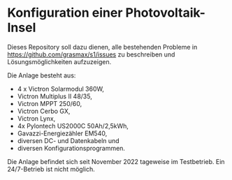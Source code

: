 # Konfiguration einer Photovoltaik-Insel
Dieses Repository soll dazu dienen, alle bestehenden Probleme in https://github.com/grasmax/s1/issues zu beschreiben und Lösungsmöglichkeiten aufzuzeigen.

Die Anlage besteht aus:
- 4 x Victron Solarmodul 360W,
- Victron Multiplus II 48/35,
- Victron MPPT 250/60,
- Victron Cerbo GX,
- Victron Lynx,
- 4x Pylontech US2000C 50Ah/2,5kWh,
- Gavazzi-Energiezähler EM540,
- diversen DC- und Datenkabeln und
- diversen Konfigurationsprogrammen.

Die Anlage befindet sich seit November 2022 tageweise im Testbetrieb.
Ein 24/7-Betrieb ist nicht möglich.


